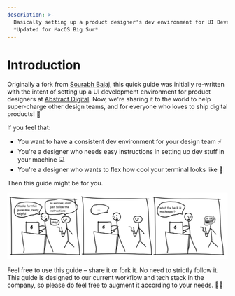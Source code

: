 ```yaml
---
description: >-
  Basically setting up a product designer's dev environment for UI Development.
  *Updated for MacOS Big Sur*
---
```


# Introduction

Originally a fork from [Sourabh Bajaj](http://sourabhbajaj.com/mac-setup/), this quick guide was initially re-written with the intent of setting up a UI development environment for product designers at [Abstract Digital](https://abstract.ph/). Now, we're sharing it to the world to help super-charge other design teams, and for everyone who loves to ship digital products! 🚀

If you feel that:

* You want to have a consistent dev environment for your design team ⚡
* You're a designer who needs easy instructions in setting up dev stuff in your machine 💻
* You're a designer who wants to flex how cool your terminal looks like 💪

Then this guide might be for you. 

![Just a typical day at the office](.gitbook/assets/frame.png)

Feel free to use this guide – share it or fork it. No need to strictly follow it. This guide is designed to our current workflow and tech stack in the company, so please do feel free to augment it according to your needs. 🦄✨

